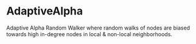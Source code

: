 # AdaptiveAlpha
Adaptive Alpha Random Walker where random walks of nodes are biased towards high in-degree nodes in local &amp; non-local neighborhoods.
